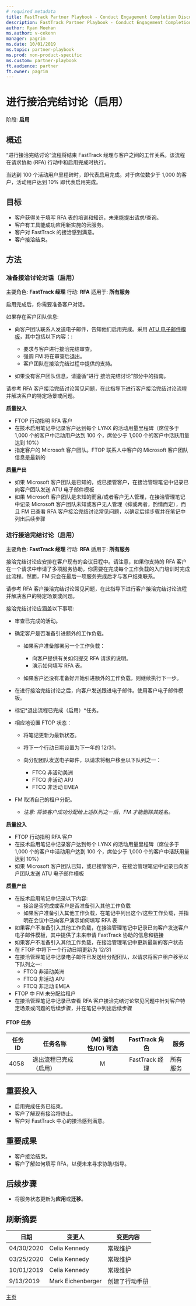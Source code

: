 ```yaml
---
# required metadata  
title: FastTrack Partner Playbook - Conduct Engagement Completion Discussion (enablement)  
description: FastTrack Partner Playbook - Conduct Engagement Completion Discussion (enablement)  
author: Ryan Meehan
ms.author: v-cekenn
manager: pagrim
ms.date: 10/01/2019  
ms.topic: partner-playbook  
ms.prod: non-product-specific  
ms.custom: partner-playbook  
ft.audience: partner
ft.owner: pagrim 
---
```


# 进行接洽完结讨论（启用）

阶段: **启用**

## 概述

“进行接洽完结讨论”​流程将结束 FastTrack 经理与客户之间的工作关系。该流程在请求协助 (RFA) 行动中和启用完成时执行。

当达到 100 个活动用户里程碑时，即代表启用完成。对于席位数少于 1,000 的客户，活动用户达到 10% 即代表启用完成。

## 目标

  - 客户获得关于填写 RFA 表的培训和知识，未来能提出请求/查询。
  - 客户有工具能成功应用新实施的云服务。
  - 客户对 FastTrack 的接洽感到满意。
  - 客户接洽结束。

## 方法

### 准备接洽讨论对话（启用）

主要角色: **FastTrack 经理**
行动: **RFA**
适用于: **所有服务**

启用完成后，你需要准备客户对话。

如果存在客户团队信息:  

- 向客户团队联系人发送电子邮件，告知他们启用完成。采用 [ATU 电子邮件模板​](https://aka.ms/FRPAccountTeamEmailTemplate)，其中包括以下内容：:  

  - 要求与客户进行接洽完结审查。
  - 强调 FM 将在审查后退出。
  - 客户团队在接洽完结过程中提供的支持。

- 如果没有客户团队信息，请遵循“进行
接洽完结讨论”部分中的指南。

请参考 RFA 客户接洽完结讨论常见问题，在此指导下进行客户接洽完结讨论流程并解决客户的特定场景或问题。

**质量投入**

- FTOP 行动指明 RFA 客户
- 在技术启用笔记中记录客户达到每个 LYNX 的活动用量里程碑（席位多于 1,000 个的客户中活动用户达到 100 个，席位少于 1,000 个的客户中活跃用量达到 10%）
- 指定客户的 Microsoft 客户团队。FTOP 联系人中客户的 Microsoft 客户团队信息是最新的

**质量产出** 

- 如果 Microsoft 客户团队是已知的，或已接管客户，在接洽管理笔记中记录已向客户团队发送 ATU 电子邮件模板
- 如果 Microsoft 客户团队是未知的而且/或者客户无人管理，在接洽管理笔记中记录 Microsoft 客户团队未知或客户无人管理（抑或两者，酌情而定），而且 FM 已查看 RFA 客户接洽完结讨论常见问题，以确定后续步骤并在笔记中列出后续步骤

### 进行接洽完结讨论（启用）

主要角色: **FastTrack 经理**
行动: **RFA**
适用于: **所有服务**

接洽完结讨论应安排在客户现有的会议日程中。请注意，如果你支持的 RFA 客户在一个请求中申请了多项服务协助，你需要在完成每个工作负载的入门培训时完成此流程。然而，FM 只会在最后一项服务完成后才与客户结束联系。​

请参考 RFA 客户接洽完结讨论常见问题，在此指导下进行客户接洽完结讨论流程并解决客户的特定场景或问题。

接洽完结讨论应涵盖以下事项:  

- 审查已完成的活动。

- 确定客户是否准备引进额外的工作负载。

  - 如果客户准备部署另一个工作负载：

    - 向客户提供有关如何提交 RFA 请求的说明。
    - 演示如何填写 RFA 表。

  - 如果客户还没有准备好开始引进额外的工作负载，则继续执行下一步。

- 在进行接洽完结讨论之后，向客户发送跟进电子邮件。使用客户电子邮件模板。

- 标记*退出流程已完成（启用）*任务。

- 相应地设置 FTOP 状态：

  - 将笔记更新为最新状态。

  - 将下一个行动日期设置为下一年的 12/31。

  - 向分配团队发送电子邮件，以请求将租户移至以下队列之一：

    - FTCQ 非活动美洲
    - FTCQ 非活动 APJ
    - FTCQ 非活动 EMEA

- FM 取消自己的租户分配。

  - *注意: 将该客户成功分配给上述队列之一后，FM 才能删除其姓名。*

**质量投入**

- FTOP 行动指明 RFA 客户
- 在技术启用笔记中记录客户达到每个 LYNX 的活动用量里程碑（席位多于 1,000 个的客户中活动用户达到 100 个，席位少于 1,000 个的客户中活跃用量达到 10%）
- 如果 Microsoft 客户团队已知，或已接管客户，在接洽管理笔记中记录已向客户团队发送 ATU 电子邮件模板

**质量产出**  

- 在技术启用笔记中记录以下内容:  
    - 接洽是否完成或客户是否准备引入其他工作负载
    - 如果客户准备引入其他工作负载，在笔记中列出这个/这些工作负载，并指明在会议中已向客户演示如何填写 RFA 表
- 如果客户不准备引入其他工作负载，在接洽管理笔记中记录已向客户发送客户电子邮件模板，其中提供了未来申请 FastTrack 协助的信息和链接
- 如果客户不准备引入其他工作负载，在接洽管理笔记中更新最新的客户状态
- 在 FTOP 中将下一个行动日期更新为 12/31
- 在接洽管理笔记中记录电子邮件已发送给分配团队，以请求将客户租户移至以下队列之一:  
    - FTCQ 非活动美洲
    - FTCQ 非活动 APJ
    - FTCQ 非活动 EMEA
- FTOP 中 FM 未分配给租户
- 在接洽管理笔记中记录已查看 RFA 客户接洽完结讨论常见问题中针对客户特定场景或问题的后续步骤，并在笔记中列出后续步骤

#### FTOP 任务

| 任务 ID| 任务名称| (M) 强制性/(O) 可选|  FastTrack 角色| 服务|
| -------| ----------------------------------------------| :----------------------: | :---------------: | ------------|
| 4058| 退出流程已完成（启用）|            M| FastTrack 经理| 所有服务|

## 重要投入

  - 启用完成任务已结束。
  - 客户了解现有接洽将终止。
  - 客户对 FastTrack 中心的接洽感到满意。

## 重要成果

  - 客户接洽结束。
  - 客户了解如何填写 RFA，以便未来寻求协助/指导。

## 后续步骤

  - 将服务状态更新为**应用**或**迁移**。

## 刷新摘要

| 日期| 变更人| 变更内容|
| ---------| -----------------| ----------------|
|04/30/2020| Celia Kennedy|  常规维护|
| 03/25/2020| Celia Kennedy| 常规维护|
| 10/01/2019| Celia Kennedy| 常规维护|
| 9/13/2019| Mark Eichenberger| 创建了行动手册|

[主页](http://partner-docs.microsoft.com)
